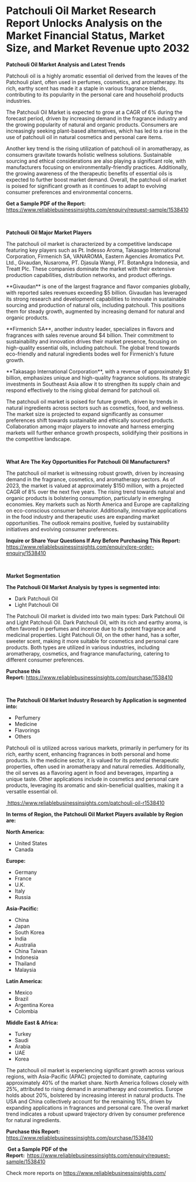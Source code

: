<p><h1>Patchouli Oil Market Research Report Unlocks Analysis on the Market Financial Status, Market Size, and Market Revenue upto 2032</h1></p><p><strong>Patchouli Oil Market Analysis and Latest Trends</strong></p>
<p><p>Patchouli oil is a highly aromatic essential oil derived from the leaves of the Patchouli plant, often used in perfumes, cosmetics, and aromatherapy. Its rich, earthy scent has made it a staple in various fragrance blends, contributing to its popularity in the personal care and household products industries.</p><p>The Patchouli Oil Market is expected to grow at a CAGR of 6% during the forecast period, driven by increasing demand in the fragrance industry and the growing popularity of natural and organic products. Consumers are increasingly seeking plant-based alternatives, which has led to a rise in the use of patchouli oil in natural cosmetics and personal care items. </p><p>Another key trend is the rising utilization of patchouli oil in aromatherapy, as consumers gravitate towards holistic wellness solutions. Sustainable sourcing and ethical considerations are also playing a significant role, with manufacturers focusing on environmentally-friendly practices. Additionally, the growing awareness of the therapeutic benefits of essential oils is expected to further boost market demand. Overall, the patchouli oil market is poised for significant growth as it continues to adapt to evolving consumer preferences and environmental concerns.</p></p>
<p><strong>Get a Sample PDF of the Report:&nbsp;</strong> <a href="https://www.reliablebusinessinsights.com/enquiry/request-sample/1538410?utm_campaign=2180&utm_medium=2&utm_source=Github&utm_content=ia&utm_term=04042025&utm_id=patchouli-oil">https://www.reliablebusinessinsights.com/enquiry/request-sample/1538410</a></p>
<p>&nbsp;</p>
<p><strong>Patchouli Oil Major Market Players</strong></p>
<p><p>The patchouli oil market is characterized by a competitive landscape featuring key players such as Pt. Indesso Aroma, Takasago International Corporation, Firmenich SA, VANAROMA, Eastern Agencies Aromatics Pvt. Ltd., Givaudan, Nusaroma, PT. Djasula Wangi, PT. BotanAgra Indonesia, and Treatt Plc. These companies dominate the market with their extensive production capabilities, distribution networks, and product offerings.</p><p>**Givaudan** is one of the largest fragrance and flavor companies globally, with reported sales revenues exceeding $5 billion. Givaudan has leveraged its strong research and development capabilities to innovate in sustainable sourcing and production of natural oils, including patchouli. This positions them for steady growth, augmented by increasing demand for natural and organic products.</p><p>**Firmenich SA**, another industry leader, specializes in flavors and fragrances with sales revenue around $4 billion. Their commitment to sustainability and innovation drives their market presence, focusing on high-quality essential oils, including patchouli. The global trend towards eco-friendly and natural ingredients bodes well for Firmenich's future growth.</p><p>**Takasago International Corporation**, with a revenue of approximately $1 billion, emphasizes unique and high-quality fragrance solutions. Its strategic investments in Southeast Asia allow it to strengthen its supply chain and respond effectively to the rising global demand for patchouli oil.</p><p>The patchouli oil market is poised for future growth, driven by trends in natural ingredients across sectors such as cosmetics, food, and wellness. The market size is projected to expand significantly as consumer preferences shift towards sustainable and ethically sourced products. Collaboration among major players to innovate and harness emerging markets will further enhance growth prospects, solidifying their positions in the competitive landscape.</p></p>
<p>&nbsp;</p>
<p><strong>What Are The Key Opportunities For Patchouli Oil Manufacturers?</strong></p>
<p><p>The patchouli oil market is witnessing robust growth, driven by increasing demand in the fragrance, cosmetics, and aromatherapy sectors. As of 2023, the market is valued at approximately $150 million, with a projected CAGR of 8% over the next five years. The rising trend towards natural and organic products is bolstering consumption, particularly in emerging economies. Key markets such as North America and Europe are capitalizing on eco-conscious consumer behavior. Additionally, innovative applications in the food industry and therapeutic uses are expanding market opportunities. The outlook remains positive, fueled by sustainability initiatives and evolving consumer preferences.</p></p>
<p><strong>Inquire or Share Your Questions If Any Before Purchasing This Report:</strong> <a href="https://www.reliablebusinessinsights.com/enquiry/pre-order-enquiry/1538410?utm_campaign=2180&utm_medium=2&utm_source=Github&utm_content=ia&utm_term=04042025&utm_id=patchouli-oil">https://www.reliablebusinessinsights.com/enquiry/pre-order-enquiry/1538410</a></p>
<p>&nbsp;</p>
<p><strong>Market Segmentation</strong></p>
<p><strong>The Patchouli Oil Market Analysis by types is segmented into:</strong></p>
<p><ul><li>Dark Patchouli Oil</li><li>Light Patchouli Oil</li></ul></p>
<p><p>The Patchouli Oil market is divided into two main types: Dark Patchouli Oil and Light Patchouli Oil. Dark Patchouli Oil, with its rich and earthy aroma, is often favored in perfumes and incense due to its potent fragrance and medicinal properties. Light Patchouli Oil, on the other hand, has a softer, sweeter scent, making it more suitable for cosmetics and personal care products. Both types are utilized in various industries, including aromatherapy, cosmetics, and fragrance manufacturing, catering to different consumer preferences.</p></p>
<p><strong>Purchase this Report:&nbsp;</strong><a href="https://www.reliablebusinessinsights.com/purchase/1538410?utm_campaign=2180&utm_medium=2&utm_source=Github&utm_content=ia&utm_term=04042025&utm_id=patchouli-oil">https://www.reliablebusinessinsights.com/purchase/1538410</a></p>
<p>&nbsp;</p>
<p><strong>The Patchouli Oil Market Industry Research by Application is segmented into:</strong></p>
<p><ul><li>Perfumery</li><li>Medicine</li><li>Flavorings</li><li>Others</li></ul></p>
<p><p>Patchouli oil is utilized across various markets, primarily in perfumery for its rich, earthy scent, enhancing fragrances in both personal and home products. In the medicine sector, it is valued for its potential therapeutic properties, often used in aromatherapy and natural remedies. Additionally, the oil serves as a flavoring agent in food and beverages, imparting a unique taste. Other applications include in cosmetics and personal care products, leveraging its aromatic and skin-beneficial qualities, making it a versatile essential oil.</p></p>
<p><a href="https://www.reliablebusinessinsights.com/patchouli-oil-r1538410?utm_campaign=2180&utm_medium=2&utm_source=Github&utm_content=ia&utm_term=04042025&utm_id=patchouli-oil">&nbsp;https://www.reliablebusinessinsights.com/patchouli-oil-r1538410</a></p>
<p><strong>In terms of Region, the Patchouli Oil Market Players available by Region are:</strong></p>
<p>
    <p> <strong> North America: </strong>
        <ul>
            <li>United States</li>
            <li>Canada</li>
        </ul>
        </p> 
    <p> <strong> Europe: </strong>
        <ul>
            <li>Germany</li>
            <li>France</li>
            <li>U.K.</li>
            <li>Italy</li>
            <li>Russia</li>
        </ul>
        </p> 
    <p> <strong> Asia-Pacific: </strong>
        <ul>
            <li>China</li>
            <li>Japan</li>
            <li>South Korea</li>
            <li>India</li>
            <li>Australia</li>
            <li>China Taiwan</li>
            <li>Indonesia</li>
            <li>Thailand</li>
            <li>Malaysia</li>
        </ul>
        </p> 
    <p> <strong> Latin America: </strong>
        <ul>
            <li>Mexico</li>
            <li>Brazil</li>
            <li>Argentina Korea</li>
            <li>Colombia</li>
        </ul>
        </p> 
    <p> <strong> Middle East & Africa: </strong>
        <ul>
            <li>Turkey</li>
            <li>Saudi</li>
            <li>Arabia</li>
            <li>UAE</li>
            <li>Korea</li>
        </ul>
    </p>
    </p>
<p><p>The patchouli oil market is experiencing significant growth across various regions, with Asia-Pacific (APAC) projected to dominate, capturing approximately 40% of the market share. North America follows closely with 25%, attributed to rising demand in aromatherapy and cosmetics. Europe holds about 20%, bolstered by increasing interest in natural products. The USA and China collectively account for the remaining 15%, driven by expanding applications in fragrances and personal care. The overall market trend indicates a robust upward trajectory driven by consumer preference for natural ingredients.</p></p>
<p><strong>Purchase this Report: </strong><a href="https://www.reliablebusinessinsights.com/purchase/1538410?utm_campaign=2180&utm_medium=2&utm_source=Github&utm_content=ia&utm_term=04042025&utm_id=patchouli-oil">https://www.reliablebusinessinsights.com/purchase/1538410</a></p>
<p>&nbsp;<strong>Get a Sample PDF of the Report:&nbsp;&nbsp;</strong><a href="https://www.reliablebusinessinsights.com/enquiry/request-sample/1538410?utm_campaign=2180&utm_medium=2&utm_source=Github&utm_content=ia&utm_term=04042025&utm_id=patchouli-oil">https://www.reliablebusinessinsights.com/enquiry/request-sample/1538410</a></p>
<p><strong></strong></p>
<p>Check more reports on <a href="https://www.reliablebusinessinsights.com/?utm_campaign=2180&utm_medium=2&utm_source=Github&utm_content=ia&utm_term=04042025&utm_id=patchouli-oil">https://www.reliablebusinessinsights.com/</a></p>